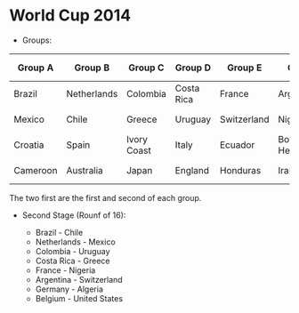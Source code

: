 
# World Cup 2014


 - Groups:

| Group A  | Group B     | Group C     | Group D    | Group E     | Group F                | Group G       | Group H     |
| -------  | -------     | ------      | -------    | -------     | -------                | ------        | -------     |
| Brazil   | Netherlands | Colombia    | Costa Rica | France      | Argentina              | Germany       | Belgium     |
| Mexico   | Chile       | Greece      | Uruguay    | Switzerland | Nigeria                | United States | Algeria     |
| Croatia  | Spain       | Ivory Coast | Italy      | Ecuador     | Bosnia and Herzegovina | Portugal      | Russia      |
| Cameroon | Australia   | Japan       | England    | Honduras    | Iran                   | Ghana         | South Korea |

The two first are the first and second of each group.

- Second Stage (Rounf of 16):

  - Brazil - Chile
  - Netherlands - Mexico
  - Colombia - Uruguay
  - Costa Rica - Greece
  - France - Nigeria
  - Argentina - Switzerland
  - Germany - Algeria
  - Belgium - United States
